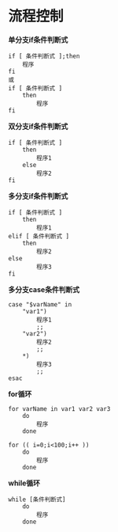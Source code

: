 # 流程控制

**单分支if条件判断式**

```
if [ 条件判断式 ];then
    程序
fi
或
if [ 条件判断式 ]
    then
        程序
fi
```

**双分支if条件判断式**

```
if [ 条件判断式 ]
    then
        程序1
    else
        程序2
fi
```

**多分支if条件判断式**

```
if [ 条件判断式 ]
    then
        程序1
elif [ 条件判断式 ]
    then
        程序2
else
        程序3
fi
```

**多分支case条件判断式**

```
case "$varName" in
    "var1")
        程序1
        ;;
    "var2")
        程序2
        ;;
    *)
        程序3
        ;;
esac
```

**for循环**

```
for varName in var1 var2 var3
    do
        程序
    done

for (( i=0;i<100;i++ ))
    do
        程序
    done
```

**while循环**

```
while [条件判断式]
    do
        程序
    done
```



